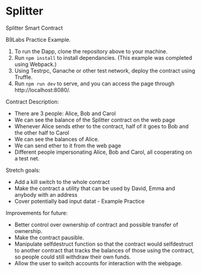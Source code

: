 # Splitter
Splitter Smart Contract

B9Labs Practice Example. 

1. To run the Dapp, clone the repository above to your machine. 
2. Run `npm install` to install dependancies. (This example was completed using Webpack.) 
3. Using Testrpc, Ganache or other test network, deploy the contract using Truffle. 
4. Run `npm run dev` to serve, and you can access the page through http://localhost:8080/.

Contract Description:  
* There are 3 people: Alice, Bob and Carol
* We can see the balance of the Splitter contract on the web page
* Whenever Alice sends ether to the contract, half of it goes to Bob and the other half to Carol
* We can see the balances of Alice. 
* We can send ether to it from the web page
* Different people impersonating Alice, Bob and Carol, all cooperating on a test net.

Stretch goals:
* Add a kill switch to the whole contract
* Make the contract a utility that can be used by David, Emma and anybody with an address
* Cover potentially bad input datat - Example Practice

Improvements for future: 
* Better control over ownership of contract and possible transfer of ownership. 
* Make the contract pausible. 
* Manipulate selfdestruct function so that the contract would selfdestruct to another contract that tracks the balances of those using the contract, so people could still withdraw their own funds. 
* Allow the user to switch accounts for interaction with the webpage. 


